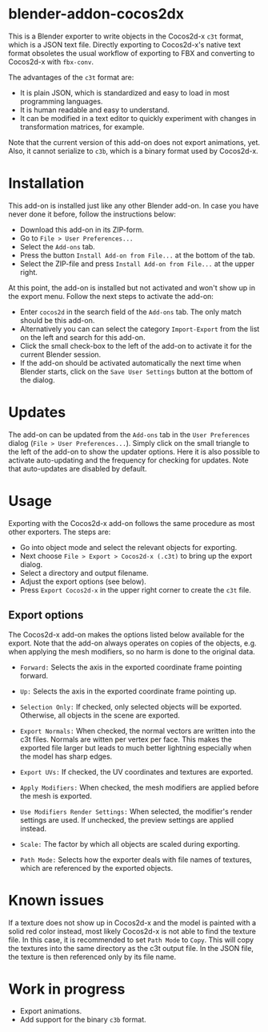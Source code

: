# blender-addon-cocos2dx

This is a Blender exporter to write objects in the Cocos2d-x ``c3t`` format, which
is a JSON text file. Directly exporting to Cocos2d-x's native text format obsoletes
the usual workflow of exporting to FBX and converting to Cocos2d-x with ``fbx-conv``.

The advantages of the ``c3t`` format are:
* It is plain JSON, which is standardized and easy to load in most programming languages.
* It is human readable and easy to understand.
* It can be modified in a text editor to quickly experiment with changes in
  transformation matrices, for example.

Note that the current version of this add-on does not export animations, yet. Also, it
cannot serialize to ``c3b``, which is a binary format used by Cocos2d-x.

# Installation

This add-on is installed just like any other Blender add-on. In case you have never done
it before, follow the instructions below:

* Download this add-on in its ZIP-form.
* Go to ``File > User Preferences...``
* Select the ``Add-ons`` tab.
* Press the button ``Install Add-on from File...`` at the bottom of the tab.
* Select the ZIP-file and press ``Install Add-on from File...`` at the upper right.

At this point, the add-on is installed but not activated and won't show up in the
export menu. Follow the next steps to activate the add-on:
* Enter ``cocos2d`` in the search field of the ``Add-ons`` tab. The only match should be this add-on.
* Alternatively you can can select the category ``Import-Export`` from the list on the left and search for this add-on.
* Click the small check-box to the left of the add-on to activate it for the current Blender session.
* If the add-on should be activated automatically the next time when Blender starts, click on the
  ``Save User Settings`` button at the bottom of the dialog.

# Updates

The add-on can be updated from the ``Add-ons`` tab in the ``User Preferences``
dialog (``File > User Preferences...``).
Simply click on the small triangle to the left of the add-on to show the updater
options. Here it is also possible to activate auto-updating and the frequency
for checking for updates. Note that auto-updates are disabled by default.

# Usage

Exporting with the Cocos2d-x add-on follows the same procedure as most other
exporters. The steps are:

* Go into object mode and select the relevant objects for exporting.
* Next choose ``File > Export > Cocos2d-x (.c3t)`` to bring up the export dialog.
* Select a directory and output filename.
* Adjust the export options (see below).
* Press ``Export Cocos2d-x`` in the upper right corner to create the ``c3t`` file.

## Export options

The Cocos2d-x add-on makes the options listed below available for the export.
Note that the add-on always operates on copies of the objects, e.g. when
applying the mesh modifiers, so no harm is done to the original data.

* ``Forward:`` Selects the axis in the exported coordinate frame pointing forward.

* ``Up:`` Selects the axis in the exported coordinate frame pointing up.

* ``Selection Only:`` If checked, only selected objects will be exported. Otherwise, all objects in the scene
  are exported.

* ``Export Normals:`` When checked, the normal vectors are written into the c3t files. Normals are witten per
  vertex per face. This makes the exported file larger but leads to much better lightning especially when the
  model has sharp edges.

* ``Export UVs:`` If checked, the UV coordinates and textures are exported.

* ``Apply Modifiers:`` When checked, the mesh modifiers are applied before the mesh is
  exported.

* ``Use Modifiers Render Settings:`` When selected, the modifier's render settings are
  used. If unchecked, the preview settings are applied instead.

* ``Scale:`` The factor by which all objects are scaled during exporting.

* ``Path Mode:`` Selects how the exporter deals with file names of textures, which
  are referenced by the exported objects.

# Known issues

If a texture does not show up in Cocos2d-x and the model is painted with a solid red color instead, most likely
Cocos2d-x is not able to find the texture file. In this case, it is recommended to set ``Path Mode`` to ``Copy``. This will copy the
textures into the same directory as the c3t output file. In the JSON file, the texture is then referenced only
by its file name.

# Work in progress

* Export animations.
* Add support for the binary ``c3b`` format.
